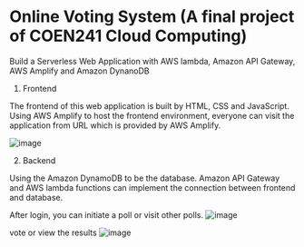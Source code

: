 # Online Voting System (A final project of COEN241 Cloud Computing)
Build a Serverless Web Application with AWS lambda, Amazon API Gateway, AWS Amplify and Amazon DynanoDB


1. Frontend

The frontend of this web application is built by HTML, CSS and JavaScript. 
Using AWS Amplify to host the frontend environment, everyone can visit the application from URL which is provided by AWS Amplify.

![image](https://user-images.githubusercontent.com/63662182/205768619-23716cf3-15c9-4325-8782-463eba3808a7.png)


2. Backend

Using the Amazon DynamoDB to be the database. 
Amazon API Gateway and AWS lambda functions can implement the connection between frontend and database.

After login, you can initiate a poll or visit other polls.
![image](https://user-images.githubusercontent.com/63662182/205769535-93a08219-a5f9-4f26-a43a-d3ad70be3dd4.png)

vote or view the results
![image](https://user-images.githubusercontent.com/63662182/205769619-58fd7224-d49a-4820-8984-244302896ec4.png)
